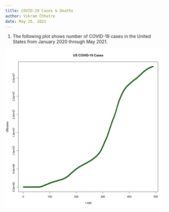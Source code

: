 ```yaml
---
title: COVID-19 Cases & Deaths
author: Vikram Chhatre
date: May 25, 2021
---
```


1. The following plot shows number of COVID-19 cases in the United States from January 2020 through May 2021.


<center>
<img src="covid_cases.png">
</center>


